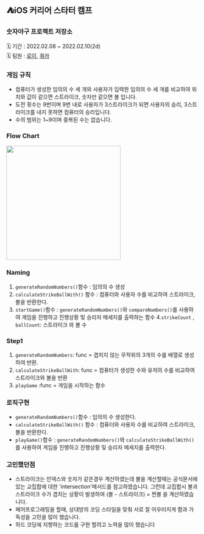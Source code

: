 ## ⛺️iOS 커리어 스타터 캠프

### 숫자야구 프로젝트 저장소
🗓 기간 : 2022.02.08 ~ 2022.02.10(2d)</br>
🗓 팀원 : [로이](https://github.com/Roy-wonji), [쿼카](https://github.com/Quokkaaa)

### 게임 규칙

- 컴퓨터가 생성한 임의의 수 세 개와 사용자가 입력한 임의의 수 세 개를 비교하여 위치와 값이 같으면 스트라이크, 숫자만 같으면 볼 입니다.
- 도전 횟수는 9번이며 9번 내로 사용자가 3스트라이크가 되면 사용자의 승리, 3스트라이크를 내지 못하면 컴퓨터의 승리입니다.
- 수의 범위는 1~9이며 중복된 수는 없습니다.

### Flow Chart
<img src = "https://user-images.githubusercontent.com/75601594/153446357-c4c8d3b9-570b-433f-b10b-a9ef7959ace9.jpg" width="300px">

### Naming
1. `generateRandomNumbers()`함수 : 임의의 수 생성
2. `calculateStrikeBallWith()` 함수 : 컴퓨터와 사용자 수를 비교하여 스트라이크, 볼을 반환한다.
3. `startGame()`함수 : `generateRandomNumbers()`와 `compareNumbers()`를 사용하여 게임을 진행하고 진행상황 및 승리자 메세지를 출력하는 함수
4.`strikeCount` , `ballCount`: 스트라이크 와 볼 수

### Step1
1. `generateRandomNumbers`: func  = 겹치지 않는 무작위의 3개의 수를 배열로 생성하여 반환.
2. `calculateStrikeBallWith`: func = 컴퓨터가 생성한 수와 유저의 수를 비교하여 스트라이크와 볼을 반환
3. `playGame` :func = 게임을 시작하는 함수

### 로직구현  
- `generateRandomNumbers()`함수 : 임의의 수 생성한다.
- `calculateStrikeBallWith()` 함수 :  컴퓨터와 사용자 수를 비교하여 스트라이크, 볼을 반환한다.
- `playGame()`함수 : `generateRandomNumbers()`와 `calculateStrikeBallWith()`를 사용하여 게임을 진행하고 진행상황 및 승리자 메세지를 출력한다.

### 고민했던점
- 스트라이크는 인덱스와 숫자가 같은경우 계산하였는데 볼을 계산할때는 공식문서에 있는 교집합에 대한 'intersection'메서드를 참고하였습니다. 그런데 교집합시 볼과 스트라이크 수가 겹치는 상황이 발생하여 (볼 - 스트라이크) = 찐볼 을 계산하였습니다.
- 페어프로그래밍을 할때, 상대방의 코딩 스타일을 맞춰 서로 잘 어우러지게 함과 가독성을 고민을 많이 했습니다.
- 하드 코딩에 지향하는 코드를 구현 할려고 노력을 많이 했습니다




